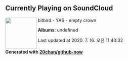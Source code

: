 ## Currently Playing on SoundCloud

[<img align="left" width="100" src="https://i1.sndcdn.com/artworks-000513854538-1napga-t120x120.jpg">](https://soundcloud.com/bitbird/yas-empty-crown)

bitbird - YAS - empty crown

**Albums**: undefined

Last updated at 2020. 7. 16. 오전 11:40:32

#### Generated with [20chan/github-now](https://github.com/20chan/github-now)


<!--
**20chan/20chan** is a ✨ _special_ ✨ repository because its `README.md` (this file) appears on your GitHub profile.

Here are some ideas to get you started:

- 🔭 I’m currently working on ...
- 🌱 I’m currently learning ...
- 👯 I’m looking to collaborate on ...
- 🤔 I’m looking for help with ...
- 💬 Ask me about ...
- 📫 How to reach me: ...
- 😄 Pronouns: ...
- ⚡ Fun fact: ...
-->
